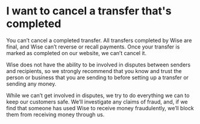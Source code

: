 # I want to cancel a transfer that's completed

You can’t cancel a completed transfer. All transfers completed by Wise are final, and Wise can’t reverse or recall payments. Once your transfer is marked as completed on our website, we can’t cancel it.

Wise does not have the ability to be involved in disputes between senders and recipients, so we strongly recommend that you know and trust the person or business that you are sending to before setting up a transfer or sending any money. 

While we can’t get involved in disputes, we try to do everything we can to keep our customers safe. We’ll investigate any claims of fraud, and, if we find that someone has used Wise to receive money fraudulently, we’ll block them from receiving money through us.